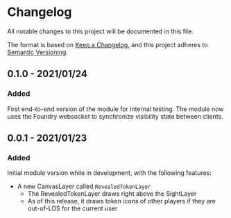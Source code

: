 # Changelog

All notable changes to this project will be documented in this file.

The format is based on [Keep a Changelog](https://keepachangelog.com/en/1.0.0/),
and this project adheres to [Semantic Versioning](https://semver.org/spec/v2.0.0.html).

## 0.1.0 - 2021/01/24

### Added

First end-to-end version of the module for internal testing. The module now uses the Foundry websocket to synchronize visibility state between clients.

## 0.0.1 - 2021/01/23

### Added

Initial module version while in development, with the following features:

-   A new CanvasLayer called `RevealedTokenLayer`
    -   The RevealedTokenLayer draws right above the SightLayer
    -   As of this release, it draws token icons of other players if they are out-of-LOS for the current user
